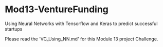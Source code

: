 # Mod13-VentureFunding
Using Neural Networks with Tensorflow and Keras to predict successful startups 

Please read the 'VC_Using_NN.md' for this Module 13 project Challenge.

